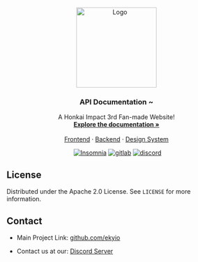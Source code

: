 <!-- PROJECT LOGO -->
<br />
<p align="center">
  <a href="https://github.com/ekyio/api-docs">
    <img src="https://i.imgur.com/j0lD5CZ.png" alt="Logo" width="184" height="184">
  </a>

  <h3 align="center">API Documentation ~ </h3>

  <p align="center">
    A Honkai Impact 3rd Fan-made Website!
    <br />
    <a href="https://api.ekyio.com"><strong>Explore the documentation »</strong></a>
    <br />
    <br />
    <a href="https://github.com/ekyio/frontend-client/">Frontend</a>
    ·
    <a href="https://github.com/ekyio/backend">Backend</a>
    ·
    <a href="https://design.ekyio.com">Design System</a>
  </p>
</p>

⠀⠀⠀⠀⠀⠀⠀⠀⠀⠀⠀⠀⠀⠀⠀[![Insomnia][insomnia-badge]][insomnia-url] [![gitlab][gitlab-badge]][gitlab-url] [![discord][discord-badge]][discord-url]



<!-- LICENSE -->
## License

Distributed under the Apache 2.0 License. See `LICENSE` for more information.



<!-- CONTACT -->
## Contact

* Main Project Link: [github.com/ekyio](https://github.com/ekyio)

* Contact us at our: [Discord Server](discord-url)


<!-- HEADER URLS -->
[insomnia-badge]: https://insomnia.rest/images/run.svg
[insomnia-url]: https://insomnia.rest/run/?label=Ekyio%20API&uri=https%3A%2F%2Fgitlab.com%2Fvilanify%2Fapi-docs-ekyio%2F-%2Fblob%2Fmaster%2Fspecs.json
[gitlab-badge]: https://img.shields.io/badge/documentation-online?style=for-the-badge&logo=gitlab&color=6a57d5
[gitlab-url]: https://api.ekyio.com
[discord-badge]: https://img.shields.io/discord/710935539154550866?color=purple&label=Discord&logo=discord&logoColor=white&style=for-the-badge
[discord-url]: https://discord.gg/Xz9yFyk
[website-url]: https://ekyio.com
